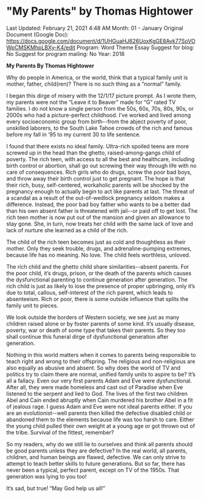 # "My Parents" by Thomas Hightower

Last Updated: February 21, 2021 4:48 AM
Month: 01 - January
Original Document (Google Doc): https://docs.google.com/document/d/1UHGuaHJ626UoxKgGE8Avk77SoVOWpCMSKMhpLBXy-K4/edit
Program: Word Theme Essay
Suggest for blog: No
Suggest for program mailing: No
Year: 2018

**My Parents By Thomas Hightower**

Why do people in America, or the world, think that a typical family unit is mother, father, child(ren)? There is no such thing as a “normal” family.

I began this dirge of misery with the 12/1/17 picture prompt. As I wrote them, my parents were not the “Leave it to Beaver” made for “G” rated TV families. I do not know a single person from the 50s, 60s, 70s, 80s, 90s, or 2000s who had a picture-perfect childhood. I’ve worked and lived among every socioeconomic group from birth--from the abject poverty of poor, unskilled laborers, to the South Lake Tahoe crowds of the rich and famous before my fall in ‘95 to my current 30 to life sentence.

I found that there exists no ideal family. Ultra-rich spoiled teens are more screwed up in the head than the ghetto, raised-among-gangs child of poverty. The rich teen, with access to all the best and healthcare, including birth control or abortion, shall go out screwing their way through life with no care of consequences. Rich girls who do drugs, screw the poor bad boys, and throw away their birth control just to get pregnant. The hope is that their rich, busy, self-centered, workaholic parents will be shocked by the pregnancy enough to actually begin to act like parents at last. The threat of a scandal as a result of the out-of-wedlock pregnancy seldom makes a difference. Instead, the poor bad boy father who wants to be a better dad than his own absent father is threatened with jail--or paid off to get lost. The rich teen mother is now put out of the mansion and given an allowance to stay gone. She, in turn, now treats her child with the same lack of love and lack of nurture she learned as a child of the rich.

The child of the rich teen becomes just as cold and thoughtless as their mother. Only they seek trouble, drugs, and adrenaline-pumping extremes, because life has no meaning. No love. The child feels worthless, unloved.

The rich child and the ghetto child share similarities--absent parents. For the poor child, it’s drugs, prison, or the death of the parents which causes the dysfunctional parenting to continue generation after generation. The rich child is just as likely to lose the presence of proper upbringing, only it’s due to total, callous, self-interest of the rich parent, which leads to absenteeism. Rich or poor, there is some outside influence that splits the family unit to pieces.

We look outside the borders of Western society, we see just as many children raised alone or by foster parents of some kind. It’s usually disease, poverty, war or death of some type that takes their parents. So they too shall continue this funeral dirge of dysfunctional generation after generation.

Nothing in this world matters when it comes to parents being responsible to teach right and wrong to their offspring. The religious and non-religious are also equally as abusive and absent. So why does the world of TV and politics try to claim there are normal, unified family units to aspire to be? It’s all a fallacy. Even our very first parents Adam and Eve were dysfunctional. After all, they were made homeless and cast out of Paradise when Eve listened to the serpent and lied to God. The lives of the first two children Abel and Cain ended abruptly when Cain murdered his brother Abel in a fit of jealous rage. I guess Adam and Eve were not ideal parents either. If you are an evolutionist--well parents then killed the defective disabled child or abandoned them to the elements because life was too harsh to care. Either the young child pulled their own weight at a young age or got thrown out of the tribe. Survival of the fittest, remember?

So my readers, why do we still lie to ourselves and think all parents should be good parents unless they are defective? In the real world, all parents, children, and human beings are flawed, defective. We can only strive to attempt to teach better skills to future generations. But so far, there has never been a typical, perfect parent, except on TV of the 1950s. That generation was lying to you too!

It’s sad, but true! “May God help us all!”